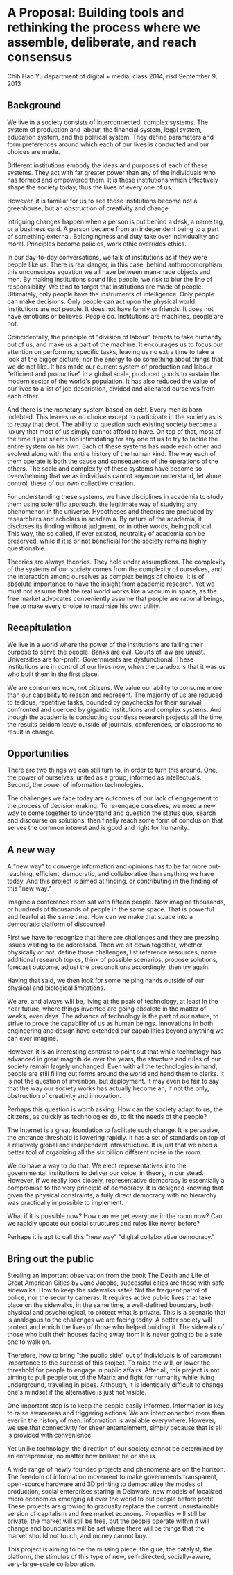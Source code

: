 # A Proposal: Building tools and rethinking the process where we assemble, deliberate, and reach consensusChih Hao Yudepartment of digital + media, class 2014, risdSeptember 9, 2013## BackgroundWe live in a society consists of interconnected, complex systems. The system of production and labour, the financial system, legal system, education system, and the political system. They define parameters and form preferences around which each of our lives is conducted and our choices are made. Different institutions embody the ideas and purposes of each of these systems. They act with far greater power than any of the individuals who has formed and empowered them. It is these institutions which effectively shape the society today, thus the lives of every one of us.However, it is familiar for us to see these institutions become not a greenhouse, but an obstruction of creativity and change.Intriguing changes happen when a person is put behind a desk, a name tag, or a business card. A person became from an independent being to a part of something external. Belongingness and duty take over individuality and moral. Principles become policies, work ethic overrides ethics.In our day-to-day conversations, we talk of institutions as if they were people like us. There is real danger, in this case, behind anthropomorphism, this unconscious equation we all have between man-made objects and men. By making institutions sound like people, we risk to blur the line of responsibility. We tend to forget that institutions are made of people. Ultimately, only people have the instruments of intelligence. Only people can make decisions. Only people can act upon the physical world. Institutions are not people. It does not have family or friends. It does not have emotions or believes. People do. Institutions are machines, people are not.Coincidentally, the principle of "division of labour" tempts to take humanity out of us, and make us a part of the machine. It encourages us to focus our attention on performing specific tasks, leaving us no extra time to take a look at the bigger picture, nor the energy to do something about things that we do not like. It  has made our current system of production and labour "efficient and productive" in a global scale, produced goods to sustain the modern sector of the world's population. It has also reduced the value of our lives to a list of job description, divided and alienated ourselves from each other.And there is the monetary system based on debt. Every men is born indebted. This leaves us no choice except to participate in the society as is to repay that debt. The ability to question such existing society become a luxury that most of us simply cannot afford to have. On top of that, most of the time it just seems too intimidating for any one of us to try to tackle the entire system on his own. Each of these systems has made each other and evolved along with the entire history of the human kind. The way each of them operate is both the cause and consequence of the operations of the others. The scale and complexity of these systems have become so overwhelming that we as individuals cannot anymore understand, let alone control, these of our own collective creation.For understanding these systems, we have disciplines in academia to study them using scientific approach, the legitimate way of studying any phenomenon in the universe. Hypotheses and theories are produced by researchers and scholars in academia. By nature of the academia, it discloses its finding without judgment, or in other words, being political. This way, the so called, if ever existed, neutrality of academia can be preserved, while if it is or not beneficial for the society remains highly questionable.Theories are always theories. They hold under assumptions. The complexity of the systems of our society comes from the complexity of ourselves, and the interaction among ourselves as complex beings of choice. It is of absolute importance to have the insight from academic research. Yet we must not assume that the real world works like a vacuum in space, as the free market advocates conveniently assume that people are rational beings, free to make every choice to maximize his own utility.## RecapitulationWe live in a world where the power of the institutions are failing their purpose to serve the people. Banks are evil. Courts of law are unjust. Universities are for-profit. Governments are dysfunctional. These institutions are in control of our lives now, when the paradox is that it was us who built them in the first place.We are consumers now, not citizens. We value our ability to consume more than our capability to reason and represent. The majority of us are reduced to tedious, repetitive tasks, bounded by paychecks for their survival, confronted and coerced by gigantic institutions and complex systems. And though the academia is conducting countless research projects all the time, the results seldom leave outside of journals, conferences, or classrooms to result in change.## OpportunitiesThere are two things we can still turn to, in order to turn this around. One, the power of ourselves, united as a group, informed as intellectuals. Second, the power of information technologies.The challenges we face today are outcomes of our lack of engagement to the process of decision making. To re-engage ourselves, we need a new way to come together to understand and question the status quo, search and discourse on solutions, then finally reach some form of conclusion that serves the common interest and is good and right for humanity.## A new wayA "new way" to converge information and opinions has to be far more out-reaching, efficient, democratic, and collaborative than anything we have today. And this project is aimed at finding, or contributing in the finding of this "new way."Imagine a conference room sat with fifteen people. Now imagine thousands, or hundreds of thousands of people in the same space. That is powerful and fearful at the same time. How can we make that space into a democratic platform of discourse?First we have to recognize that there are challenges and they are pressing issues waiting to be addressed. Then we sit down together, whether physically or not, define those challenges, list reference resources, name additional research topics, think of possible scenarios, propose solutions, forecast outcome, adjust the preconditions accordingly, then try again.Having that said, we then look for some helping hands outside of our physical and biological limitations.We are, and always will be, living at the peak of technology, at least in the near future, where things invented are going obsolete in the matter of weeks, even days. The advance of technology is the part of our nature, to strive to prove the capability of us as human beings. Innovations in both engineering and design have extended our capabilities beyond anything we can ever imagine.However, it is an interesting contrast to point out that while technology has advanced in great magnitude over the years, the structure and rules of our society remain largely unchanged. Even with all the technologies in hand, people are still filling out forms around the world and hand them to clerks. It is not the question of invention, but deployment. It may even be fair to say that the way our society works has actually become an, if not the only, obstruction of creativity and innovation.Perhaps this question is worth asking: How can the society adapt to us, the citizens, as quickly as technologies do, to fit the needs of the people?The Internet is a great foundation to facilitate such change. It is pervasive, the entrance threshold is lowering rapidly. It has a set of standards on top of a relatively global and independent infrastructure. It is just that we need a better tool of organizing all the six billion different noise in the room.We do have a way to do that. We elect representatives into the governmental institutions to deliver our voice, in theory, in our stead. However, if we really look closely, representative democracy is essentially a compromise to the very principle of democracy. It is designed knowing that given the physical constraints, a fully direct democracy with no hierarchy was practically impossible to implement.What if it is possible now? How can we get everyone in the room now? Can we rapidly update our social structures and rules like never before?Perhaps it is apt to call this "new way" "digital collaborative democracy."## Bring out the publicStealing an important observation from the book The Death and Life of Great American Cities by Jane Jacobs, successful cities are those with safe sidewalks. How to keep the sidewalks safe? Not the frequent patrol of police, nor the security cameras. It requires active public lives that take place on the sidewalks, in the same time, a well-defined boundary, both physical and psychological, to protect what is private. This is a scenario that is analogous to the challenges we are facing today. A better society will protect and enrich the lives of those who helped building it. The sidewalk of those who built their houses facing away from it is never going to be a safe one to walk on.Therefore, how to bring "the public side" out of individuals is of paramount importance to the success of this project. To raise the will, or lower the threshold for people to engage in public affairs. After all, this project is not aiming to pull people out of the Matrix and fight for humanity while living underground, traveling in pipes. Although, it is identically difficult to change one's mindset if the alternative is just not visible.One important step is to keep the people easily informed. Information is key to raise awareness and triggering actions. We are interconnected more than ever in the history of men. Information is available everywhere. However, we use that connectivity for sheer entertainment, simply because that is all is provided with convenience. Yet unlike technology, the direction of our society cannot be determined by an entrepreneur, no matter how brilliant he or she is.A wide range of newly founded projects and phenomena are on the horizon. The freedom of information movement to make governments transparent, open-source hardware and 3D printing to democratize the modes of production, social enterprises staring in Delaware, new models of localized micro economies emerging all over the world to put people before profit. These projects are growing to gradually replace the current unsustainable version of capitalism and free market economy. Properties will still be private, the market will still be free, but the people operate within it will change and boundaries will be set where there will be things that the market should not touch, and money cannot buy.This project is aiming to be the missing piece, the glue, the catalyst, the platform, the stimulus of this type of new, self-directed, socially-aware, very-large-scale collaboration.